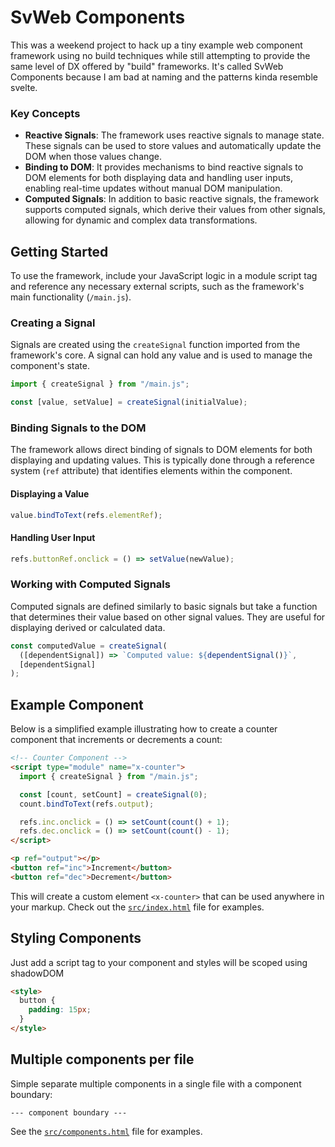 # SvWeb Components

This was a weekend project to hack up a tiny example web component framework using no build techniques while still attempting to provide the same level of DX offered by "build" frameworks. It's called SvWeb Components because I am bad at naming and the patterns kinda resemble svelte.

### Key Concepts

- **Reactive Signals**: The framework uses reactive signals to manage state. These signals can be used to store values and automatically update the DOM when those values change.
- **Binding to DOM**: It provides mechanisms to bind reactive signals to DOM elements for both displaying data and handling user inputs, enabling real-time updates without manual DOM manipulation.
- **Computed Signals**: In addition to basic reactive signals, the framework supports computed signals, which derive their values from other signals, allowing for dynamic and complex data transformations.

## Getting Started

To use the framework, include your JavaScript logic in a module script tag and reference any necessary external scripts, such as the framework's main functionality (`/main.js`).

### Creating a Signal

Signals are created using the `createSignal` function imported from the framework's core. A signal can hold any value and is used to manage the component's state.

```javascript
import { createSignal } from "/main.js";

const [value, setValue] = createSignal(initialValue);
```

### Binding Signals to the DOM

The framework allows direct binding of signals to DOM elements for both displaying and updating values. This is typically done through a reference system (`ref` attribute) that identifies elements within the component.

#### Displaying a Value

```javascript
value.bindToText(refs.elementRef);
```

#### Handling User Input

```javascript
refs.buttonRef.onclick = () => setValue(newValue);
```

### Working with Computed Signals

Computed signals are defined similarly to basic signals but take a function that determines their value based on other signal values. They are useful for displaying derived or calculated data.

```javascript
const computedValue = createSignal(
  ([dependentSignal]) => `Computed value: ${dependentSignal()}`,
  [dependentSignal]
);
```

## Example Component

Below is a simplified example illustrating how to create a counter component that increments or decrements a count:

```html
<!-- Counter Component -->
<script type="module" name="x-counter">
  import { createSignal } from "/main.js";

  const [count, setCount] = createSignal(0);
  count.bindToText(refs.output);

  refs.inc.onclick = () => setCount(count() + 1);
  refs.dec.onclick = () => setCount(count() - 1);
</script>

<p ref="output"></p>
<button ref="inc">Increment</button>
<button ref="dec">Decrement</button>
```

This will create a custom element `<x-counter>` that can be used anywhere in your markup. Check out the [`src/index.html`](https://github.com/zachlankton/svweb-components/blob/main/src/index.html) file for examples.

## Styling Components

Just add a script tag to your component and styles will be scoped using shadowDOM

```html
<style>
  button {
    padding: 15px;
  }
</style>
```

## Multiple components per file

Simple separate multiple components in a single file with a component boundary:

```
--- component boundary ---
```

See the [`src/components.html`](https://github.com/zachlankton/svweb-components/blob/main/src/components.html) file for examples.
